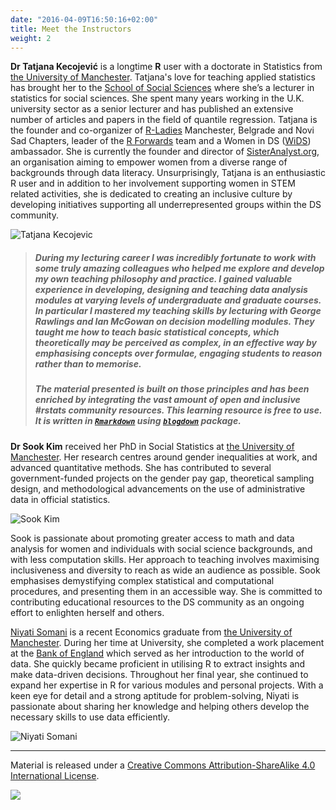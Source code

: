 ```yaml
---
date: "2016-04-09T16:50:16+02:00"
title: Meet the Instructors
weight: 2
---
```


**Dr Tatjana Kecojević** is a longtime **R** user with a doctorate in Statistics from [the University of Manchester](https://www.manchester.ac.uk/). Tatjana's love for teaching applied statistics has brought her to the [School of Social Sciences](https://www.socialsciences.manchester.ac.uk/) where she’s a lecturer in statistics for social sciences. She spent many years working in the U.K. university sector as a senior lecturer and has published an extensive number of articles and papers in the field of quantile regression. Tatjana is the founder and co-organizer of [R-Ladies](https://rladies.org) Manchester, Belgrade and Novi Sad Chapters, leader of the [R Forwards](https://forwards.github.io) team and a Women in DS ([WiDS](https://www.widsconference.org)) ambassador. She is currently the founder and director of [SisterAnalyst.org](https://sisteranalyst.org), an organisation aiming to empower women from a diverse range of backgrounds through data literacy. Unsurprisingly, Tatjana is an enthusiastic R user and in addition to her involvement supporting women in STEM related activities, she is dedicated to creating an inclusive culture by developing initiatives supporting all underrepresented groups within the DS community.

![Tatjana Kecojevic](/images/TK.jpg?width=40pc)

>##### During my lecturing career I was incredibly fortunate to work with some truly amazing colleagues who helped me explore and develop my own teaching philosophy and practice. I gained valuable experience in developing, designing and teaching data analysis modules at varying levels of undergraduate and graduate courses. In particular I mastered my teaching skills by lecturing with George Rawlings and Ian McGowan on decision modelling modules. They taught me how to teach basic statistical concepts, which theoretically may be perceived as complex, in an effective way by emphasising concepts over formulae, engaging students to reason rather than to memorise. 
>
>##### The material presented is built on those principles and has been enriched by integrating the vast amount of open and inclusive #rstats community resources. This learning resource is free to use. It is written in [`Rmarkdown`](https://cran.r-project.org/web/packages/rmarkdown/index.html) using [`blogdown`](https://cran.r-project.org/web/packages/blogdown/index.html) package. 

**Dr Sook Kim** received her PhD in Social Statistics at [the University of Manchester](https://www.manchester.ac.uk/). Her research centres around gender inequalities at work, and advanced quantitative methods. She has contributed to several government-funded projects on the gender pay gap,  theoretical sampling design, and methodological advancements on the use of administrative data in official statistics. 

![Sook Kim](/images/SK.jpg?width=40pc)

Sook is passionate about promoting greater access to math and data analysis for women and individuals with social science backgrounds, and with less computation skills. Her approach to teaching involves maximising inclusiveness and diversity to reach as wide an audience as possible. Sook emphasises demystifying complex statistical and computational procedures, and presenting them in an accessible way. She is committed to contributing educational resources to the DS community as an ongoing effort to enlighten herself and others. 

[Niyati Somani](https://www.linkedin.com/in/niyati-somani-9141b1196/) is a recent Economics graduate from [the University of Manchester](https://www.manchester.ac.uk/). During her time at University, she completed a work placement at the [Bank of England](https://www.bankofengland.co.uk) which served as her introduction to the world of data. She quickly became proficient in utilising R to extract insights and make data-driven decisions. Throughout her final year, she continued to expand her expertise in R for various modules and personal projects. With a keen eye for detail and a strong aptitude for problem-solving, Niyati is passionate about sharing her knowledge and helping others develop the necessary skills to use data efficiently.

![Niyati Somani](/images/Niyati.jpg?width=40pc)


-----------------------------
Material is released under a [Creative Commons Attribution-ShareAlike 4.0 International License](https://creativecommons.org/licenses/by-sa/4.0/).

![](/images/cc_by_sa.jpg?width=5pc)